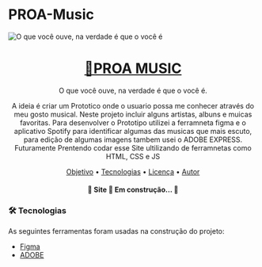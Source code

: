 # PROA-Music

![O que você ouve, na verdade é que o você é](https://user-images.githubusercontent.com/104120168/190835849-6b63c863-3f4f-4d46-aa77-a7aacd85e1a5.jpg)

<h1 align="center">
    <a href="https://www.figma.com/file/EmaRjVjCzBKDDWEyyctgFE/Untitled?node-id=1%3A2">🔗PROA MUSIC</a>
</h1>
<p align="center"> O que você ouve, na verdade é que o você é.</p>
<p align="center"> A ideia é criar um Prototico onde o usuario possa me conhecer através do meu gosto musical. Neste projeto incluir alguns artistas, albuns e muicas favoritas. Para desenvolver o Prototipo utilizei a ferramneta figma e o aplicativo Spotify para identificar algumas das musicas que mais escuto, para edição de algumas imagens tambem usei o ADOBE EXPRESS. Futuramente Prentendo codar esse Site ultilizando de ferramnetas como HTML, CSS e JS </p>

<p align="center">
 <a href="objetivo.html">Objetivo</a> • 
 <a href="#tecnologias-a">Tecnologias</a> • 
 <a href="#licenc-a">Licença</a> • 
 <a href="#autor">Autor</a>
</p>


<h4 align="center"> 
	🚧   Site 🚀 Em construção...  🚧
</h4>

### 🛠 Tecnologias

As seguintes ferramentas foram usadas na construção do projeto:

- [Figma](https://www.figma.com/)
- [ADOBE](https://express.adobe.com/)
